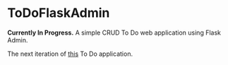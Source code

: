 # ToDoFlaskAdmin
**Currently In Progress.** A simple CRUD To Do web application using Flask Admin.

The next iteration of [this](https://github.com/serena-marie/toDo) To Do application. 
